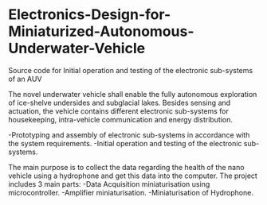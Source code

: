 # Electronics-Design-for-Miniaturized-Autonomous-Underwater-Vehicle
Source code for Initial operation and testing of the electronic sub-systems of an AUV

The novel underwater vehicle shall enable the fully autonomous exploration of ice-shelve undersides and subglacial lakes. 
Besides sensing and actuation, the vehicle contains different electronic sub-systems for housekeeping, intra-vehicle communication and energy distribution.

-Prototyping and assembly of electronic sub-systems in accordance with the system requirements.
-Initial operation and testing of the electronic sub-systems.

The main purpose is to collect the data regarding the health of the nano vehicle using a hydrophone and get this data into the computer.
The project includes 3 main parts:
-Data Acquisition miniaturisation using microcontroller.
-Amplifier miniaturisation.
-Miniaturisation of Hydrophone.
